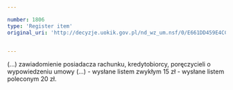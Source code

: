 ```yaml
---

number: 1806
type: 'Register item'
original_uri: 'http://decyzje.uokik.gov.pl/nd_wz_um.nsf/0/E661DD459E4CC984C12576930044BF6C?OpenDocument'


---
```


(...) zawiadomienie posiadacza rachunku, kredytobiorcy, poręczycieli o wypowiedzeniu umowy (...) - wysłane listem zwykłym 15 zł - wysłane listem poleconym 20 zł.
